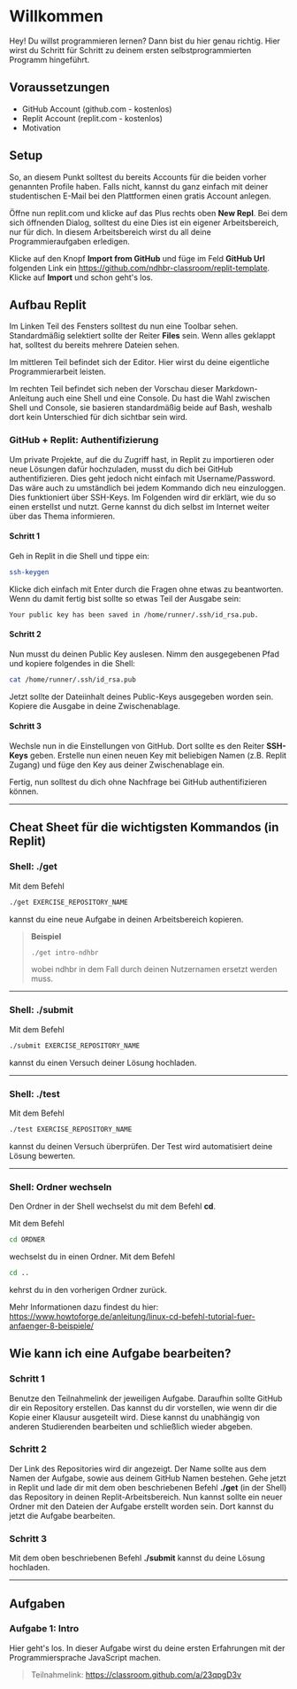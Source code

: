 # Willkommen
Hey! Du willst programmieren lernen? Dann bist du hier genau richtig. Hier wirst du Schritt für Schritt zu deinem ersten selbstprogrammierten Programm hingeführt.

## Voraussetzungen
- GitHub Account (github.com - kostenlos)
- Replit Account (replit.com - kostenlos)
- Motivation

## Setup
So, an diesem Punkt solltest du bereits Accounts für die beiden vorher genannten Profile haben. Falls nicht, kannst du ganz einfach mit deiner studentischen E-Mail bei den Plattformen einen gratis Account anlegen.

Öffne nun replit.com und klicke auf das Plus rechts oben **New Repl**. Bei dem sich öffnenden Dialog, solltest du eine 
Dies ist ein eigener Arbeitsbereich, nur für dich. In diesem Arbeitsbereich wirst du all deine Programmieraufgaben erledigen.

Klicke auf den Knopf **Import from GitHub** und füge im Feld **GitHub Url** folgenden Link ein https://github.com/ndhbr-classroom/replit-template. Klicke auf **Import** und schon geht's los.

## Aufbau Replit
Im Linken Teil des Fensters solltest du nun eine Toolbar sehen. Standardmäßig selektiert sollte der Reiter **Files** sein. Wenn alles geklappt hat, solltest du bereits mehrere Dateien sehen.

Im mittleren Teil befindet sich der Editor. Hier wirst du deine eigentliche Programmierarbeit leisten.

Im rechten Teil befindet sich neben der Vorschau dieser Markdown-Anleitung auch eine Shell und eine Console. Du hast die Wahl zwischen Shell und Console, sie basieren standardmäßig beide auf Bash, weshalb dort kein Unterschied für dich sichtbar sein wird.

### GitHub + Replit: Authentifizierung
Um private Projekte, auf die du Zugriff hast, in Replit zu importieren oder neue Lösungen dafür hochzuladen, musst du dich bei GitHub authentifizieren. Dies geht jedoch nicht einfach mit Username/Password. Das wäre auch zu umständlich bei jedem Kommando dich neu einzuloggen. Dies funktioniert über SSH-Keys. Im Folgenden wird dir erklärt, wie du so einen erstellst und nutzt. Gerne kannst du dich selbst im Internet weiter über das Thema informieren.

#### Schritt 1
Geh in Replit in die Shell und tippe ein:
```bash
ssh-keygen
```
Klicke dich einfach mit Enter durch die Fragen ohne etwas zu beantworten.
Wenn du damit fertig bist sollte so etwas Teil der Ausgabe sein:
```
Your public key has been saved in /home/runner/.ssh/id_rsa.pub.
```

#### Schritt 2
Nun musst du deinen Public Key auslesen. Nimm den ausgegebenen Pfad und kopiere folgendes in die Shell:
```bash
cat /home/runner/.ssh/id_rsa.pub
```
Jetzt sollte der Dateiinhalt deines Public-Keys ausgegeben worden sein.
Kopiere die Ausgabe in deine Zwischenablage.

#### Schritt 3
Wechsle nun in die Einstellungen von GitHub. Dort sollte es den Reiter **SSH-Keys** geben. Erstelle nun einen neuen Key mit beliebigen Namen (z.B. Replit Zugang) und füge den Key aus deiner Zwischenablage ein.

Fertig, nun solltest du dich ohne Nachfrage bei GitHub authentifizieren können.

---

## Cheat Sheet für die wichtigsten Kommandos (in Replit)
### Shell: ./get
Mit dem Befehl
```bash
./get EXERCISE_REPOSITORY_NAME
```
kannst du eine neue Aufgabe in deinen Arbeitsbereich kopieren.

>**Beispiel**
>```bash
>./get intro-ndhbr
>```
>wobei ndhbr in dem Fall durch deinen Nutzernamen ersetzt werden muss.

---

### Shell: ./submit
Mit dem Befehl
```bash
./submit EXERCISE_REPOSITORY_NAME
```
kannst du einen Versuch deiner Lösung hochladen.

---

### Shell: ./test
Mit dem Befehl
```bash
./test EXERCISE_REPOSITORY_NAME
```
kannst du deinen Versuch überprüfen. Der Test wird automatisiert deine Lösung bewerten.

---

### Shell: Ordner wechseln
Den Ordner in der Shell wechselst du mit dem Befehl **cd**.

Mit dem Befehl
```bash
cd ORDNER
```

wechselst du in einen Ordner. Mit dem Befehl
```bash
cd ..
```
kehrst du in den vorherigen Ordner zurück.

Mehr Informationen dazu findest du hier: https://www.howtoforge.de/anleitung/linux-cd-befehl-tutorial-fuer-anfaenger-8-beispiele/


## Wie kann ich eine Aufgabe bearbeiten?
### Schritt 1
Benutze den Teilnahmelink der jeweiligen Aufgabe. Daraufhin sollte GitHub dir ein Repository erstellen. Das kannst du dir vorstellen, wie wenn dir die Kopie einer Klausur ausgeteilt wird. Diese kannst du unabhängig von anderen Studierenden bearbeiten und schließlich wieder abgeben.

### Schritt 2
Der Link des Repositories wird dir angezeigt. Der Name sollte aus dem Namen der Aufgabe, sowie aus deinem GitHub Namen bestehen. Gehe jetzt in Replit und lade dir mit dem oben beschriebenen Befehl **./get** (in der Shell) das Repository in deinen Replit-Arbeitsbereich. Nun kannst sollte ein neuer Ordner mit den Dateien der Aufgabe erstellt worden sein. Dort kannst du jetzt die Aufgabe bearbeiten.

### Schritt 3
Mit dem oben beschriebenen Befehl **./submit** kannst du deine Lösung hochladen.

---

## Aufgaben
### Aufgabe 1: Intro
Hier geht's los. In dieser Aufgabe wirst du deine ersten Erfahrungen mit der Programmiersprache JavaScript machen.
>Teilnahmelink: https://classroom.github.com/a/23qpgD3v
